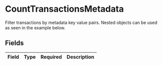 # CountTransactionsMetadata

Filter transactions by metadata key value pairs. Nested objects can be used as seen in the example below.


## Fields

| Field       | Type        | Required    | Description |
| ----------- | ----------- | ----------- | ----------- |